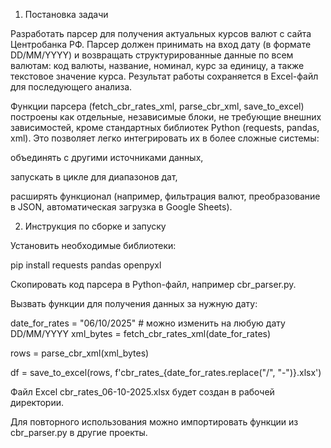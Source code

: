 1. Постановка задачи

Разработать парсер для получения актуальных курсов валют с сайта Центробанка РФ.
Парсер должен принимать на вход дату (в формате DD/MM/YYYY) и возвращать структурированные данные по всем валютам: код валюты, название, номинал, курс за единицу, а также текстовое значение курса.
Результат работы сохраняется в Excel-файл для последующего анализа.

Функции парсера (fetch_cbr_rates_xml, parse_cbr_xml, save_to_excel) построены как отдельные, независимые блоки, не требующие внешних зависимостей, кроме стандартных библиотек Python (requests, pandas, xml).
Это позволяет легко интегрировать их в более сложные системы:

объединять с другими источниками данных,

запускать в цикле для диапазонов дат,

расширять функционал (например, фильтрация валют, преобразование в JSON, автоматическая загрузка в Google Sheets).

2. Инструкция по сборке и запуску

Установить необходимые библиотеки:

pip install requests pandas openpyxl


Скопировать код парсера в Python-файл, например cbr_parser.py.

Вызвать функции для получения данных за нужную дату:

date_for_rates = "06/10/2025"  # можно изменить на любую дату DD/MM/YYYY
xml_bytes = fetch_cbr_rates_xml(date_for_rates)

rows = parse_cbr_xml(xml_bytes)

df = save_to_excel(rows, f'cbr_rates_{date_for_rates.replace("/", "-")}.xlsx')


Файл Excel cbr_rates_06-10-2025.xlsx будет создан в рабочей директории.

Для повторного использования можно импортировать функции из cbr_parser.py в другие проекты.
